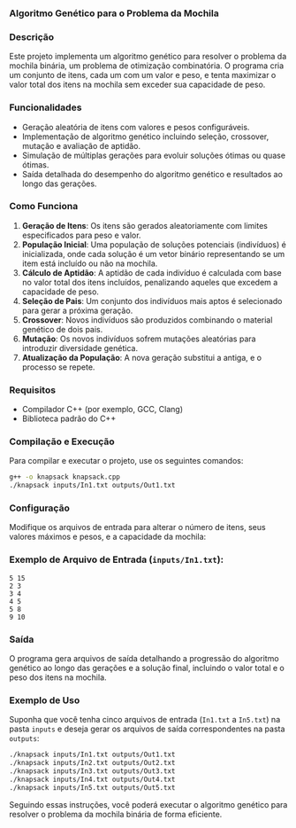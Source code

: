 ### Algoritmo Genético para o Problema da Mochila

### Descrição

Este projeto implementa um algoritmo genético para resolver o problema da mochila binária, um problema de otimização combinatória. O programa cria um conjunto de itens, cada um com um valor e peso, e tenta maximizar o valor total dos itens na mochila sem exceder sua capacidade de peso.

### Funcionalidades

- Geração aleatória de itens com valores e pesos configuráveis.
- Implementação de algoritmo genético incluindo seleção, crossover, mutação e avaliação de aptidão.
- Simulação de múltiplas gerações para evoluir soluções ótimas ou quase ótimas.
- Saída detalhada do desempenho do algoritmo genético e resultados ao longo das gerações.

### Como Funciona

1. **Geração de Itens**: Os itens são gerados aleatoriamente com limites especificados para peso e valor.
2. **População Inicial**: Uma população de soluções potenciais (indivíduos) é inicializada, onde cada solução é um vetor binário representando se um item está incluído ou não na mochila.
3. **Cálculo de Aptidão**: A aptidão de cada indivíduo é calculada com base no valor total dos itens incluídos, penalizando aqueles que excedem a capacidade de peso.
4. **Seleção de Pais**: Um conjunto dos indivíduos mais aptos é selecionado para gerar a próxima geração.
5. **Crossover**: Novos indivíduos são produzidos combinando o material genético de dois pais.
6. **Mutação**: Os novos indivíduos sofrem mutações aleatórias para introduzir diversidade genética.
7. **Atualização da População**: A nova geração substitui a antiga, e o processo se repete.

### Requisitos

- Compilador C++ (por exemplo, GCC, Clang)
- Biblioteca padrão do C++

### Compilação e Execução

Para compilar e executar o projeto, use os seguintes comandos:

```sh
g++ -o knapsack knapsack.cpp
./knapsack inputs/In1.txt outputs/Out1.txt
```

### Configuração

Modifique os arquivos de entrada para alterar o número de itens, seus valores máximos e pesos, e a capacidade da mochila:

### Exemplo de Arquivo de Entrada (`inputs/In1.txt`):

```plaintext
5 15
2 3
3 4
4 5
5 8
9 10
```

### Saída

O programa gera arquivos de saída detalhando a progressão do algoritmo genético ao longo das gerações e a solução final, incluindo o valor total e o peso dos itens na mochila. 

### Exemplo de Uso

Suponha que você tenha cinco arquivos de entrada (`In1.txt` a `In5.txt`) na pasta `inputs` e deseja gerar os arquivos de saída correspondentes na pasta `outputs`:

```sh
./knapsack inputs/In1.txt outputs/Out1.txt
./knapsack inputs/In2.txt outputs/Out2.txt
./knapsack inputs/In3.txt outputs/Out3.txt
./knapsack inputs/In4.txt outputs/Out4.txt
./knapsack inputs/In5.txt outputs/Out5.txt
```

Seguindo essas instruções, você poderá executar o algoritmo genético para resolver o problema da mochila binária de forma eficiente.